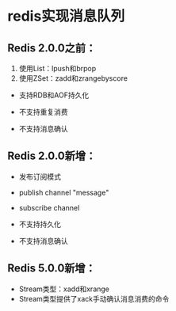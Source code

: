 # redis实现消息队列


## Redis 2.0.0之前：
1. 使用List：lpush和brpop
2. 使用ZSet：zadd和zrangebyscore

- 支持RDB和AOF持久化

- 不支持重复消费
- 不支持消息确认


## Redis 2.0.0新增：
- 发布订阅模式
- publish channel "message"
- subscribe channel

- 不支持持久化
- 不支持消息确认

## Redis 5.0.0新增：

- Stream类型：xadd和xrange
- Stream类型提供了xack手动确认消息消费的命令